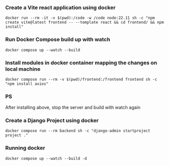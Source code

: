 ### Create a Vite react application using docker 
```docker run --rm -it -v $(pwd):/code -w /code node:22.11 sh -c "npm create vite@latest frontend -- --template react && cd frontend/ && npm install"```


### Run Docker Compose build up with watch
```docker compose up --watch --build```

### Install modules in docker container mapping the changes on local machine
```docker compose run --rm -v $(pwd)/frontend:/frontend frontend sh -c "npm install axios"```

### PS
After installing above, stop the server and build with watch again

### Create a Django Project using docker
```docker compose run --rm backend sh -c "django-admin startproject project ."```

### Running docker 
```docker compose up --watch --build -d```
